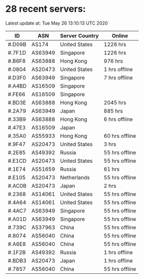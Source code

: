 # 28 recent servers:

Latest update at: Tue May 26 13:10:13 UTC 2020

| ID | ASN | Server Country | Online |
| -- | --- | -------------- | ------ |
| #.D09B | AS174 | United States | 1226 hrs |
| #.7F1D | AS63949 | Singapore | 1226 hrs |
| #.B6F8 | AS63888 | Hong Kong | 976 hrs |
| #.0804 | AS20473 | United States | 1 hrs offline |
| #.D3F0 | AS63949 | Singapore | 7 hrs offline |
| #.A4BD | AS16509 | Singapore | |
| #.FE66 | AS16509 | Singapore | |
| #.BD3E | AS63888 | Hong Kong | 2045 hrs |
| #.2A79 | AS63949 | Japan | 885 hrs |
| #.33B9 | AS63888 | Hong Kong | 6 hrs offline |
| #.47E3 | AS16509 | Japan | |
| #.35A0 | AS55933 | Hong Kong | 60 hrs offline |
| #.9F47 | AS20473 | United States | 3 hrs |
| #.2E85 | AS49392 | Russia | 55 hrs offline |
| #.E1CD | AS20473 | United States | 55 hrs offline |
| #.1E74 | AS51659 | Russia | 61 hrs |
| #.E105 | AS20473 | Netherlands | 55 hrs offline |
| #.AC0B | AS20473 | Japan | 2 hrs |
| #.2368 | AS14061 | United States | 55 hrs offline |
| #.4A64 | AS14061 | United States | 55 hrs offline |
| #.4AC7 | AS63949 | Singapore | 55 hrs offline |
| #.A01D | AS63949 | Singapore | 55 hrs offline |
| #.739C | AS37963 | China | 55 hrs offline |
| #.8074 | AS56040 | China | 55 hrs offline |
| #.A6E8 | AS56040 | China | 55 hrs offline |
| #.1F2B | AS49392 | Russia | 1 hrs offline |
| #.BDB3 | AS20473 | Japan | 1 hrs offline |
| #.7857 | AS56040 | China | 55 hrs offline |

